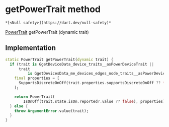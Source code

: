


# getPowerTrait method




    *[<Null safety>](https://dart.dev/null-safety)*




[PowerTrait](../../yonomi-sdk/PowerTrait-class.md) getPowerTrait
(dynamic trait)








## Implementation

```dart
static PowerTrait getPowerTrait(dynamic trait) {
  if (trait is GgetDeviceData_device_traits__asPowerDeviceTrait ||
      trait
          is GgetDevicesData_me_devices_edges_node_traits__asPowerDeviceTrait) {
    final properties = [
      SupportsDiscreteOnOff(trait.properties.supportsDiscreteOnOff ?? false)
    ];

    return PowerTrait(
        IsOnOff(trait.state.isOn.reported?.value ?? false), properties);
  } else {
    throw ArgumentError.value(trait);
  }
}
```







